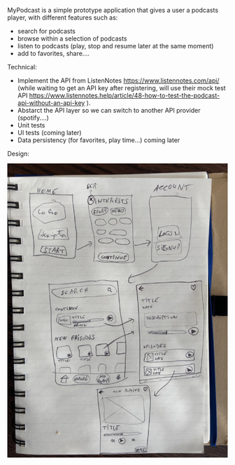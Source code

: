 MyPodcast is a simple prototype application that gives a user a podcasts player, with different features such as: 
- search for podcasts
- browse within a selection of podcasts
- listen to podcasts (play, stop and resume later at the same moment)
- add to favorites, share.... 

Technical:
- Implement the API from ListenNotes https://www.listennotes.com/api/  (while waiting to get an API key after registering, will use their mock test API https://www.listennotes.help/article/48-how-to-test-the-podcast-api-without-an-api-key ). 
- Abstarct the API layer so we can switch to another API provider (spotify....)
- Unit tests
- UI tests (coming later)
- Data persistency (for favorites, play time...) coming later

Design: 

![alt text](https://github.com/dzk34/MyPodcast/blob/master/MyPodcast-Diagram.jpeg?raw=true)
